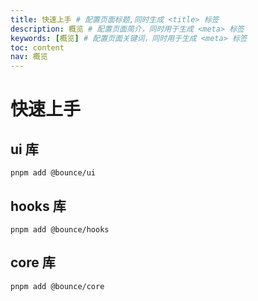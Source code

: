 ```yaml
---
title: 快速上手 # 配置页面标题,同时生成 <title> 标签
description: 概览 # 配置页面简介，同时用于生成 <meta> 标签
keywords: [概览] # 配置页面关键词，同时用于生成 <meta> 标签
toc: content
nav: 概览
---
```


# 快速上手

## ui 库

```shell
pnpm add @bounce/ui
```

## hooks 库

```shell
pnpm add @bounce/hooks
```

## core 库

```shell
pnpm add @bounce/core
```

